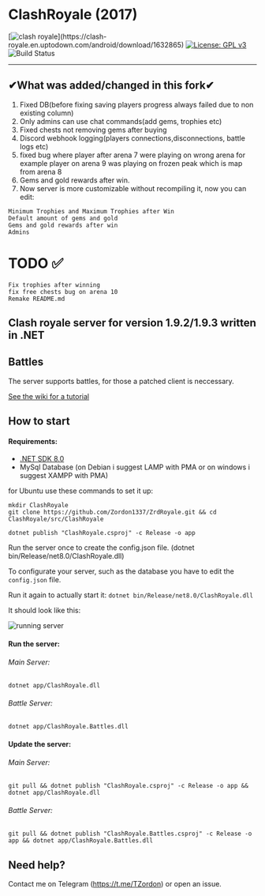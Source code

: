 # ClashRoyale (2017)
[![clash royale](https://img.shields.io/badge/Clash%20Royale-1.9.2-brightred.svg?style=flat")](https://clash-royale.en.uptodown.com/android/download/1632865)
[![License: GPL v3](https://img.shields.io/badge/License-GPLv3-blue.svg)](https://www.gnu.org/licenses/gpl-3.0)
![Build Status](https://action-badges.now.sh/Zordon1337/ZrdRoyale)

-----------------------------------------
## ✔What was added/changed in this fork✔
1. Fixed DB(before fixing saving players progress always failed due to non existing column)<br /> 
2. Only admins can use chat commands(add gems, trophies etc)<br/> 
3. Fixed chests not removing gems after buying<br/>
4. Discord webhook logging(players connections,disconnections, battle logs etc)
5. fixed bug where player after arena 7 were playing on wrong arena for example player on arena 9 was playing on frozen peak which is map from arena 8
6. Gems and gold rewards after win.
7. Now server is more customizable without recompiling it, now you can edit:
``` 
Minimum Trophies and Maximum Trophies after Win
Default amount of gems and gold
Gems and gold rewards after win
Admins
```

# TODO ✅
```
Fix trophies after winning
fix free chests bug on arena 10
Remake README.md
```
## Clash royale server for version 1.9.2/1.9.3 written in .NET


## Battles
The server supports battles, for those a patched client is neccessary.

[See the wiki for a tutorial](https://github.com/Erder00/ZrdRoyale/wiki)

## How to start

#### Requirements:
  - [.NET SDK 8.0](https://dotnet.microsoft.com/en-us/download/dotnet/8.0)
  - MySql Database (on Debian i suggest LAMP with PMA or on windows i suggest XAMPP with PMA)

for Ubuntu use these commands to set it up:
```
mkdir ClashRoyale
git clone https://github.com/Zordon1337/ZrdRoyale.git && cd ClashRoyale/src/ClashRoyale

dotnet publish "ClashRoyale.csproj" -c Release -o app
```
Run the server once to create the config.json file. (dotnet bin/Release/net8.0/ClashRoyale.dll)

To configurate your server, such as the database you have to edit the ```config.json``` file.

Run it again to actually start it: ```dotnet bin/Release/net8.0/ClashRoyale.dll```

It should look like this:


![running server](https://i.imgur.com/QKKW9QV.png)

#### Run the server:

###### Main Server:
```dotnet app/ClashRoyale.dll```

###### Battle Server:
```dotnet app/ClashRoyale.Battles.dll```

#### Update the server:
###### Main Server:
```git pull && dotnet publish "ClashRoyale.csproj" -c Release -o app && dotnet app/ClashRoyale.dll```

###### Battle Server:
```git pull && dotnet publish "ClashRoyale.Battles.csproj" -c Release -o app && dotnet app/ClashRoyale.Battles.dll```

## Need help?
Contact me on Telegram (https://t.me/TZordon) or open an issue.
